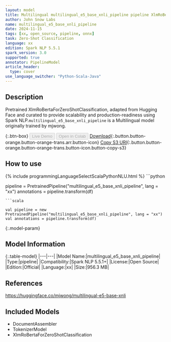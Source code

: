 ```yaml
---
layout: model
title: Multilingual multilingual_e5_base_xnli_pipeline pipeline XlmRoBertaForZeroShotClassification from mjwong
author: John Snow Labs
name: multilingual_e5_base_xnli_pipeline
date: 2024-11-15
tags: [xx, open_source, pipeline, onnx]
task: Zero-Shot Classification
language: xx
edition: Spark NLP 5.5.1
spark_version: 3.0
supported: true
annotator: PipelineModel
article_header:
  type: cover
use_language_switcher: "Python-Scala-Java"
---
```


## Description

Pretrained XlmRoBertaForZeroShotClassification, adapted from Hugging Face and curated to provide scalability and production-readiness using Spark NLP.`multilingual_e5_base_xnli_pipeline` is a Multilingual model originally trained by mjwong.

{:.btn-box}
<button class="button button-orange" disabled>Live Demo</button>
<button class="button button-orange" disabled>Open in Colab</button>
[Download](https://s3.amazonaws.com/auxdata.johnsnowlabs.com/public/models/multilingual_e5_base_xnli_pipeline_xx_5.5.1_3.0_1731699726428.zip){:.button.button-orange.button-orange-trans.arr.button-icon}
[Copy S3 URI](s3://auxdata.johnsnowlabs.com/public/models/multilingual_e5_base_xnli_pipeline_xx_5.5.1_3.0_1731699726428.zip){:.button.button-orange.button-orange-trans.button-icon.button-copy-s3}

## How to use



<div class="tabs-box" markdown="1">
{% include programmingLanguageSelectScalaPythonNLU.html %}
```python

pipeline = PretrainedPipeline("multilingual_e5_base_xnli_pipeline", lang = "xx")
annotations =  pipeline.transform(df)   

```
```scala

val pipeline = new PretrainedPipeline("multilingual_e5_base_xnli_pipeline", lang = "xx")
val annotations = pipeline.transform(df)

```
</div>

{:.model-param}
## Model Information

{:.table-model}
|---|---|
|Model Name:|multilingual_e5_base_xnli_pipeline|
|Type:|pipeline|
|Compatibility:|Spark NLP 5.5.1+|
|License:|Open Source|
|Edition:|Official|
|Language:|xx|
|Size:|956.3 MB|

## References

https://huggingface.co/mjwong/multilingual-e5-base-xnli

## Included Models

- DocumentAssembler
- TokenizerModel
- XlmRoBertaForZeroShotClassification